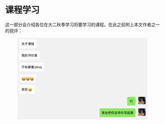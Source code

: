 # 课程学习

这一部分会介绍各位在大二秋季学习将要学习的课程。在此之前附上本文作者之一的锐评：

<figure><img src="../../../.gitbook/assets/shenc.png" alt=""><figcaption></figcaption></figure>

